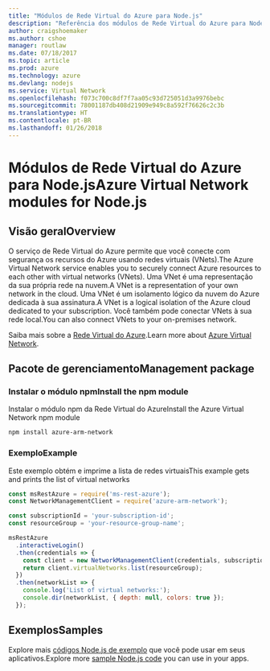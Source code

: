 ```yaml
---
title: "Módulos de Rede Virtual do Azure para Node.js"
description: "Referência dos módulos de Rede Virtual do Azure para Node.js"
author: craigshoemaker
ms.author: cshoe
manager: routlaw
ms.date: 07/18/2017
ms.topic: article
ms.prod: azure
ms.technology: azure
ms.devlang: nodejs
ms.service: Virtual Network
ms.openlocfilehash: f073c700c8df7f7aa05c93d725051d3a9976bebc
ms.sourcegitcommit: 78001187db408d21909e949c8a592f76626c2c3b
ms.translationtype: HT
ms.contentlocale: pt-BR
ms.lasthandoff: 01/26/2018
---
```

# <a name="azure-virtual-network-modules-for-nodejs"></a><span data-ttu-id="bd70b-103">Módulos de Rede Virtual do Azure para Node.js</span><span class="sxs-lookup"><span data-stu-id="bd70b-103">Azure Virtual Network modules for Node.js</span></span>

## <a name="overview"></a><span data-ttu-id="bd70b-104">Visão geral</span><span class="sxs-lookup"><span data-stu-id="bd70b-104">Overview</span></span>

<span data-ttu-id="bd70b-105">O serviço de Rede Virtual do Azure permite que você conecte com segurança os recursos do Azure usando redes virtuais (VNets).</span><span class="sxs-lookup"><span data-stu-id="bd70b-105">The Azure Virtual Network service enables you to securely connect Azure resources to each other with virtual networks (VNets).</span></span> <span data-ttu-id="bd70b-106">Uma VNet é uma representação da sua própria rede na nuvem.</span><span class="sxs-lookup"><span data-stu-id="bd70b-106">A VNet is a representation of your own network in the cloud.</span></span> <span data-ttu-id="bd70b-107">Uma VNet é um isolamento lógico da nuvem do Azure dedicada à sua assinatura.</span><span class="sxs-lookup"><span data-stu-id="bd70b-107">A VNet is a logical isolation of the Azure cloud dedicated to your subscription.</span></span> <span data-ttu-id="bd70b-108">Você também pode conectar VNets à sua rede local.</span><span class="sxs-lookup"><span data-stu-id="bd70b-108">You can also connect VNets to your on-premises network.</span></span>

<span data-ttu-id="bd70b-109">Saiba mais sobre a [Rede Virtual do Azure](https://docs.microsoft.com/azure/virtual-network/virtual-networks-overview).</span><span class="sxs-lookup"><span data-stu-id="bd70b-109">Learn more about [Azure Virtual Network](https://docs.microsoft.com/azure/virtual-network/virtual-networks-overview).</span></span>

## <a name="management-package"></a><span data-ttu-id="bd70b-110">Pacote de gerenciamento</span><span class="sxs-lookup"><span data-stu-id="bd70b-110">Management package</span></span>

### <a name="install-the-npm-module"></a><span data-ttu-id="bd70b-111">Instalar o módulo npm</span><span class="sxs-lookup"><span data-stu-id="bd70b-111">Install the npm module</span></span>

<span data-ttu-id="bd70b-112">Instalar o módulo npm da Rede Virtual do Azure</span><span class="sxs-lookup"><span data-stu-id="bd70b-112">Install the Azure Virtual Network npm module</span></span>

```bash
npm install azure-arm-network
```

### <a name="example"></a><span data-ttu-id="bd70b-113">Exemplo</span><span class="sxs-lookup"><span data-stu-id="bd70b-113">Example</span></span>

<span data-ttu-id="bd70b-114">Este exemplo obtém e imprime a lista de redes virtuais</span><span class="sxs-lookup"><span data-stu-id="bd70b-114">This example gets and prints the list of virtual networks</span></span>

```javascript
const msRestAzure = require('ms-rest-azure');
const NetworkManagementClient = require('azure-arm-network');

const subscriptionId = 'your-subscription-id';
const resourceGroup = 'your-resource-group-name';

msRestAzure
  .interactiveLogin()
  .then(credentials => {
    const client = new NetworkManagementClient(credentials, subscriptionId);
    return client.virtualNetworks.list(resourceGroup);
  })
  .then(networkList => {
    console.log('List of virtual networks:');
    console.dir(networkList, { depth: null, colors: true });
  });

```

## <a name="samples"></a><span data-ttu-id="bd70b-115">Exemplos</span><span class="sxs-lookup"><span data-stu-id="bd70b-115">Samples</span></span>

<span data-ttu-id="bd70b-116">Explore mais [códigos Node.js de exemplo](https://azure.microsoft.com/resources/samples/?platform=nodejs) que você pode usar em seus aplicativos.</span><span class="sxs-lookup"><span data-stu-id="bd70b-116">Explore more [sample Node.js code](https://azure.microsoft.com/resources/samples/?platform=nodejs) you can use in your apps.</span></span>
